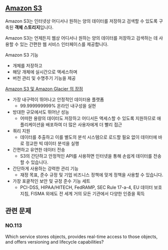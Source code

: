 ## [Amazon S3](https://aws.amazon.com/ko/s3/faqs/)

Amazon S3는 인터넷상 어디서나 원하는 양의 데이터를 저장하고 검색할 수 있도록 구축된 **객체 스토리지**입니다.

Amazon S3는 언제든지 웹상 어디서나 원하는 양의 데이터를 저장하고 검색하는 데 사용할 수 있는 간편한 웹 서비스 인터페이스를 제공합니다.

Amazon S3 기능

   * 개체를 저장하고
   * 해당 개체에 실시간으로 액세스하며 
   * 버전 관리 및 수명주기 기능을 제공

[Amazon S3 및 Amazon Glacier 의 장점](https://aws.amazon.com/ko/what-is-cloud-object-storage/)

   * 가장 내구력이 뛰어나고 안정적인 데이터용 플랫폼
      * 99.999999999% 온라인 내구성을 실현
   * 방대한 규모에서도 뛰어난 성능
      * 어떠한 용량의 데이터도 저장하고 어디서든 액세스할 수 있도록 지원하므로 애플리케이션을 배포하여 더 많은 사용자에게 더 빨리 접근
   *  쿼리 지원
      *  데이터를 추출하고 이를 별도의 분석 시스템으로 로드할 필요 없이 데이터에 바로 정교한 빅 데이터 분석을 실행  
   *  간편하고 유연한 데이터 전송
      * S3의 간단하고 안정적인 API를 사용하면 인터넷을 통해 손쉽게 데이터를 전송할 수 있습니다.  
   *  간단하게 사용하는 강력한 관리 기능
      * 재정 목표, 준수 규정 및 기업 비즈니스 정책에 맞게 정책을 사용할 수 있습니다.  
   *  가장 포괄적인 보안 및 규정 준수 기능 세트
      *  PCI-DSS, HIPAA/HITECH, FedRAMP, SEC Rule 17-a-4, EU 데이터 보호 지침, FISMA 외에도 전 세계 거의 모든 기관에서 다양한 인증을 획득  

## 관련 문제

### NO.113 

Which service stores objects, provides real-time access to those objects, and offers versioning and lifecycle capabilities?

